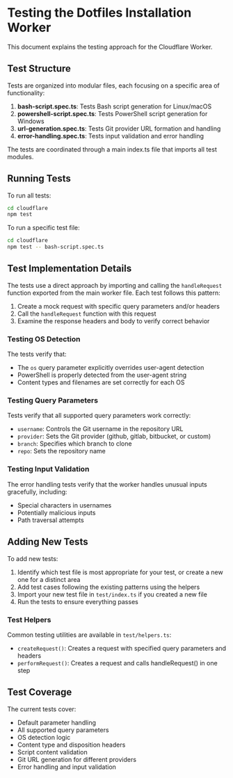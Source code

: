 # Testing the Dotfiles Installation Worker

This document explains the testing approach for the Cloudflare Worker.

## Test Structure

Tests are organized into modular files, each focusing on a specific area of functionality:

1. **bash-script.spec.ts**: Tests Bash script generation for Linux/macOS
2. **powershell-script.spec.ts**: Tests PowerShell script generation for Windows
3. **url-generation.spec.ts**: Tests Git provider URL formation and handling
4. **error-handling.spec.ts**: Tests input validation and error handling

The tests are coordinated through a main index.ts file that imports all test modules.

## Running Tests

To run all tests:

```bash
cd cloudflare
npm test
```

To run a specific test file:

```bash
cd cloudflare
npm test -- bash-script.spec.ts
```

## Test Implementation Details

The tests use a direct approach by importing and calling the `handleRequest` function exported from the main worker file. Each test follows this pattern:

1. Create a mock request with specific query parameters and/or headers
2. Call the `handleRequest` function with this request
3. Examine the response headers and body to verify correct behavior

### Testing OS Detection

The tests verify that:

- The `os` query parameter explicitly overrides user-agent detection
- PowerShell is properly detected from the user-agent string
- Content types and filenames are set correctly for each OS

### Testing Query Parameters

Tests verify that all supported query parameters work correctly:

- `username`: Controls the Git username in the repository URL
- `provider`: Sets the Git provider (github, gitlab, bitbucket, or custom)
- `branch`: Specifies which branch to clone
- `repo`: Sets the repository name

### Testing Input Validation

The error handling tests verify that the worker handles unusual inputs gracefully, including:

- Special characters in usernames
- Potentially malicious inputs
- Path traversal attempts

## Adding New Tests

To add new tests:

1. Identify which test file is most appropriate for your test, or create a new one for a distinct area
2. Add test cases following the existing patterns using the helpers
3. Import your new test file in `test/index.ts` if you created a new file
4. Run the tests to ensure everything passes

### Test Helpers

Common testing utilities are available in `test/helpers.ts`:

- `createRequest()`: Creates a request with specified query parameters and headers
- `performRequest()`: Creates a request and calls handleRequest() in one step

## Test Coverage

The current tests cover:

- Default parameter handling
- All supported query parameters
- OS detection logic
- Content type and disposition headers
- Script content validation
- Git URL generation for different providers
- Error handling and input validation
